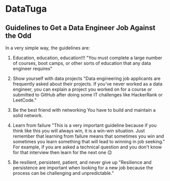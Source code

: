 # DataTuga

## Guidelines to Get a Data Engineer Job Against the Odd

In a very simple way, the guidelines are:

1. Education, education, education!!!
"You must complete a large number of courses, boot camps, or other sorts of education that any data engineer requires"



2. Show yourself with data projects
"Data engineering job applicants are frequently asked about their projects. If you’ve never worked as a data engineer, you can explain a project you worked on for a course or submitted to GitHub after doing some IT challenges like HackerRank or LeetCode."


3. Be the best friend with networking
You have to build and maintain a solid network.


4. Learn from failure
"This is a very important guideline because if you think like this you will always win, it is a win-win situation. Just remember that learning from failure means that sometimes you win and sometimes you learn something that will lead to winning in job seeking."
For example, if you are asked a technical question and you don't know for that interview then learn for the next one 😉


5. Be resilient, persistent, patient, and never give up
"Resilience and persistence are important when looking for a new job because the process can be challenging and unpredictable."
